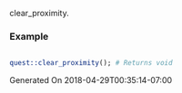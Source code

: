 clear_proximity.
### Example

```perl

quest::clear_proximity(); # Returns void
```


Generated On 2018-04-29T00:35:14-07:00